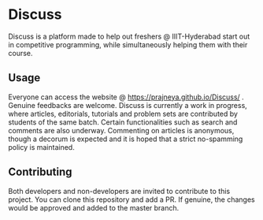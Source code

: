 # Discuss

Discuss is a platform made to help out freshers @ IIIT-Hyderabad start out in competitive programming, while simultaneously helping them with their course.

## Usage

Everyone can access the website @ https://prajneya.github.io/Discuss/ .
Genuine feedbacks are welcome. Discuss is currently a work in progress, where articles, editorials, tutorials and problem sets are contributed by students of the same batch.
Certain functionalities such as search and comments are also underway. Commenting on articles is anonymous, though a decorum is expected and it is hoped that a strict no-spamming policy is maintained.

## Contributing

Both developers and non-developers are invited to contribute to this project. 
You can clone this repository and add a PR. If genuine, the changes would be approved and added to the master branch.
